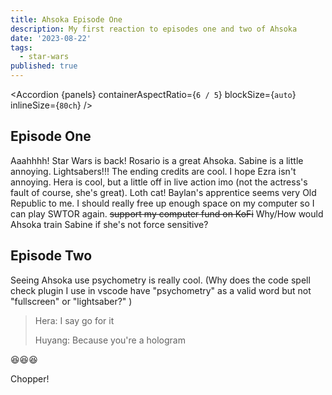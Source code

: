 ```yaml
---
title: Ahsoka Episode One
description: My first reaction to episodes one and two of Ahsoka
date: '2023-08-22'
tags:
  - star-wars
published: true
---
```


<script lang="ts" context="module">
import Accordion from '$components/Accordion.svelte';
import ahsokaImage from '$images/ahsoka/ahsoka-image.jpg?h=100;200;400&w=200;400;700&fit=cover&as=run';
import ahsokaOGImage from '$images/ahsoka/ahsoka-image.jpg?b64';
import ahsoka from '$images/ahsoka/character-poster-ahsoka.jpg?as=run';
import hera from '$images/ahsoka/character-poster-hera.jpg?as=run';
import sabine from '$images/ahsoka/character-poster-sabine.jpg?as=run';
import baylan from '$images/ahsoka/character-poster-baylan.jpg?as=run';
import shin from '$images/ahsoka/character-poster-shin.jpg?as=run';
import morgan from '$images/ahsoka/character-poster-morgan.jpg?as=run';
metadata.featuredImage = ahsokaImage;
metadata.ogImage = ahsokaOGImage;

const panels = [
  { panelSrc: ahsoka, alt: `Ahsoka's character poster`, title: 'Ahsoka', text: 'Ahsoka is perfectly realized by Rosario Dawson' },
  { panelSrc: hera, alt: `Hera character poster`, title: 'Hera', text: 'Hera is such a team mom. Her lekku look a bit fake though.' },
  { panelSrc: sabine, alt: `Sabine's character poster`, title: 'Sabine', text: `I think the actress does a great job. I wish she hadn't cut her hair, but I understand why she did.` },
  { panelSrc: baylan, alt: `Baylan's character poster`, title: 'Baylan', text: `Rip Ray. He's done a great job and will be missed.` },
  { panelSrc: shin, alt: `Shin's character poster`, title: 'Shin', text: `She looks a bit how I imagine Zannah.` },
  { panelSrc: morgan, alt: `Lady Morgan's character poster`, title: 'Lady Morgan', text: `I love seeing the return of Lady Morgan` },
  ]

</script>

<Accordion {panels} containerAspectRatio={`6 / 5`} blockSize={`auto`} inlineSize={`80ch`} />

## Episode One

Aaahhhh! Star Wars is back! Rosario is a great Ahsoka. Sabine is a little annoying. Lightsabers!!! The ending credits are cool. I hope Ezra isn't annoying. Hera is cool, but a little off in live action imo (not the actress's fault of course, she's great). Loth cat! Baylan's apprentice seems very Old Republic to me. I should really free up enough space on my computer so I can play SWTOR again. ~~support my computer fund on KoFi~~ Why/How would Ahsoka train Sabine if she's not force sensitive?

## Episode Two

Seeing Ahsoka use psychometry is really cool. (Why does the code spell check plugin I use in vscode have "psychometry" as a valid word but not "fullscreen" or "lightsaber?" )

> Hera: I say go for it
>
> Huyang: Because you're a hologram

<span class="emoji-l">😆</span><span class="emoji-l">😆</span><span class="emoji-l">😆</span>

Chopper!
